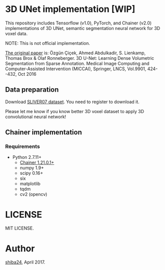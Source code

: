 # 3D UNet implementation [WIP]

This repository includes Tensorflow (v1.0), PyTorch, and Chainer (v2.0) implementations of 3D UNet, semantic segmentation neural network for 3D voxel data.

NOTE: This is not official implementation. 

[The original paper](https://arxiv.org/abs/1606.06650) is:
 Özgün Çiçek, Ahmed Abdulkadir, S. Lienkamp, Thomas Brox & Olaf Ronneberger. 3D U-Net: Learning Dense Volumetric Segmentation from Sparse Annotation. Medical Image Computing and Computer-Assisted Intervention (MICCAI), Springer, LNCS, Vol.9901, 424--432, Oct 2016


## Data preparation

Download [SLIVER07 dataset](http://sliver07.org/index.php). You need to register to download it.

Please let me know if you know better 3D voxel dataset to apply 3D convolutional neural network!


## Chainer implementation


### Requirements

- Python 2.7.11+
  - [Chainer 1.21.0.1+](https://github.com/pfnet/chainer)
  - numpy 1.9+
  - scipy 0.16+
  - six
  - matplotlib
  - tqdm
  - cv2 (opencv)


# LICENSE

MIT LICENSE.

# Author

[shiba24](https://github.com/shiba24/), April 2017.
